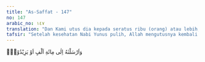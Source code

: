 ```yaml
---
title: "As-Saffat - 147"
no: 147
arabic_no: ١٤٧
translation: "Dan Kami utus dia kepada seratus ribu (orang) atau lebih,"
tafsir: "Setelah kesehatan Nabi Yunus pulih, Allah mengutusnya kembali kepada kaumnya yang pada waktu itu jumlahnya sudah sampai seratus ribu orang lebih. Kedatangannya mereka sambut dengan baik karena mereka sadar bahwa dahulu mereka telah mengecewakannya sehingga ia meninggalkan mereka. Mereka menyadari telah memperoleh kasih sayang Allah, karena mereka baru beriman ketika tanda-tanda azab Allah telah menghadang mereka. Pada umat-umat yang lalu, iman di saat seperti itu tidak diterima. Hanya umat Nabi Yunus yang dikecualikan dari ketentuan itu, sebagaimana dinyatakan dalam Surah Yunus/10:98 yang sudah diterangkan di atas. Mereka kemudian hidup bahagia dan sentosa sampai waktu yang ditetapkan bagi mereka."
---
```


وَاَرْسَلْنٰهُ اِلٰى مِائَةِ اَلْفٍ اَوْ يَزِيْدُوْنَۚ 
